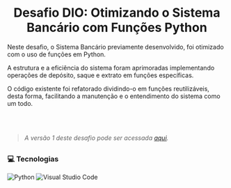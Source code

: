 <h1 align="center">Desafio DIO: Otimizando o Sistema Bancário com Funções Python</h1>

<p>Neste desafio, o Sistema Bancário previamente desenvolvido, foi otimizado com o uso de funções em Python.</p>
<p>A estrutura e a eficiência do sistema foram aprimoradas implementando operações de depósito, saque e extrato em funções específicas.</p>
<p>O código existente foi refatorado dividindo-o em funções reutilizáveis, desta forma, facilitando a manutenção e o entendimento do sistema como um todo.</p>

</br>
</br>

> _A versão 1 deste desafio pode ser acessada [aqui](https://github.com/gyselle-marques/SistemaBancario-DesafioDIO)._

##

<h3> 💻 Tecnologias </h3>

![Python](https://img.shields.io/badge/python-3670A0?style=for-the-badge&logo=python&logoColor=ffdd54)
![Visual Studio Code](https://img.shields.io/badge/Visual%20Studio%20Code-0078d7.svg?style=for-the-badge&logo=visual-studio-code&logoColor=white)
